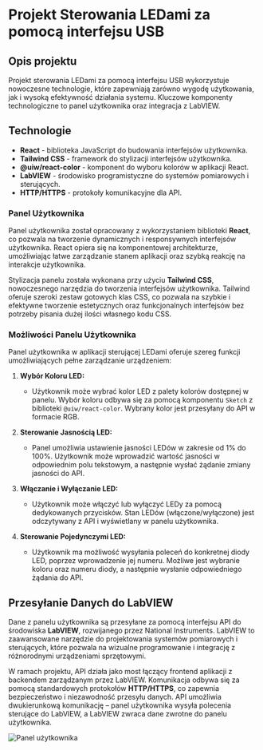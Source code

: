 # Projekt Sterowania LEDami za pomocą interfejsu USB

## Opis projektu
Projekt sterowania LEDami za pomocą interfejsu USB wykorzystuje nowoczesne technologie, które zapewniają zarówno wygodę użytkowania, jak i wysoką efektywność działania systemu. Kluczowe komponenty technologiczne to panel użytkownika oraz integracja z LabVIEW.

## Technologie
- **React** - biblioteka JavaScript do budowania interfejsów użytkownika.
- **Tailwind CSS** - framework do stylizacji interfejsów użytkownika.
- **@uiw/react-color** - komponent do wyboru kolorów w aplikacji React.
- **LabVIEW** - środowisko programistyczne do systemów pomiarowych i sterujących.
- **HTTP/HTTPS** - protokoły komunikacyjne dla API.
### Panel Użytkownika
Panel użytkownika został opracowany z wykorzystaniem biblioteki **React**, co pozwala na tworzenie dynamicznych i responsywnych interfejsów użytkownika. React opiera się na komponentowej architekturze, umożliwiając łatwe zarządzanie stanem aplikacji oraz szybką reakcję na interakcje użytkownika.

Stylizacja panelu została wykonana przy użyciu **Tailwind CSS**, nowoczesnego narzędzia do tworzenia interfejsów użytkownika. Tailwind oferuje szeroki zestaw gotowych klas CSS, co pozwala na szybkie i efektywne tworzenie estetycznych oraz funkcjonalnych interfejsów bez potrzeby pisania dużej ilości własnego kodu CSS.

### Możliwości Panelu Użytkownika
Panel użytkownika w aplikacji sterującej LEDami oferuje szereg funkcji umożliwiających pełne zarządzanie urządzeniem:

1. **Wybór Koloru LED:**
   - Użytkownik może wybrać kolor LED z palety kolorów dostępnej w panelu. Wybór koloru odbywa się za pomocą komponentu `Sketch` z biblioteki `@uiw/react-color`. Wybrany kolor jest przesyłany do API w formacie RGB.
   
2. **Sterowanie Jasnością LED:**
   - Panel umożliwia ustawienie jasności LEDów w zakresie od 1% do 100%. Użytkownik może wprowadzić wartość jasności w odpowiednim polu tekstowym, a następnie wysłać żądanie zmiany jasności do API.
   
3. **Włączanie i Wyłączanie LED:**
   - Użytkownik może włączyć lub wyłączyć LEDy za pomocą dedykowanych przycisków. Stan LEDów (włączone/wyłączone) jest odczytywany z API i wyświetlany w panelu użytkownika.
   
4. **Sterowanie Pojedynczymi LED:**
   - Użytkownik ma możliwość wysyłania poleceń do konkretnej diody LED, poprzez wprowadzenie jej numeru. Możliwe jest wybranie koloru oraz numeru diody, a następnie wysłanie odpowiedniego żądania do API.

## Przesyłanie Danych do LabVIEW
Dane z panelu użytkownika są przesyłane za pomocą interfejsu API do środowiska **LabVIEW**, rozwijanego przez National Instruments. LabVIEW to zaawansowane narzędzie do projektowania systemów pomiarowych i sterujących, które pozwala na wizualne programowanie i integrację z różnorodnymi urządzeniami sprzętowymi.

W ramach projektu, API działa jako most łączący frontend aplikacji z backendem zarządzanym przez LabVIEW. Komunikacja odbywa się za pomocą standardowych protokołów **HTTP/HTTPS**, co zapewnia bezpieczeństwo i niezawodność przesyłu danych. API umożliwia dwukierunkową komunikację – panel użytkownika wysyła polecenia sterujące do LabVIEW, a LabVIEW zwraca dane zwrotne do panelu użytkownika.


![Panel użytkownika](https://i.imgur.com/alUorQy.png)

